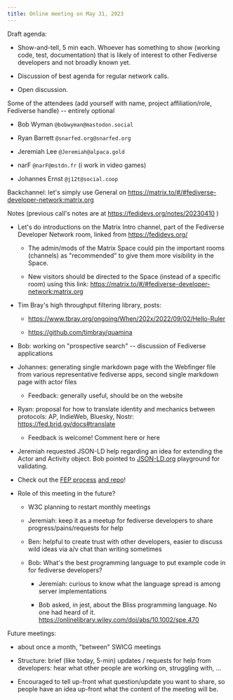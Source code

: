 ```yaml
---
title: Online meeting on May 31, 2023
---
```


Draft agenda:

- Show-and-tell, 5 min each. Whoever has something to show (working code, test, documentation)
  that is likely of interest to other Fediverse developers and not broadly known yet.

- Discussion of best agenda for regular network calls.

- Open discussion.

Some of the attendees (add yourself with name, project affiliation/role, Fediverse handle) --
entirely optional

- Bob Wyman `@bobwyman@mastodon.social`

- Ryan Barrett `@snarfed.org@snarfed.org`

- Jeremiah Lee `@Jeremiah@alpaca.gold`

- narF `@narF@mstdn.fr` (i work in video games)

- Johannes Ernst `@j12t@social.coop`

Backchannel: let's simply use General on https://matrix.to/#/#fediverse-developer-network:matrix.org

Notes (previous call's notes are at https://fedidevs.org/notes/20230410 )

- Let's do introductions on the Matrix Intro channel, part of the Fediverse Developer Network
  room, linked from https://fedidevs.org/

  - The admin/mods of the Matrix Space could pin the important rooms (channels) as
    "recommended" to give them more visibility in the Space.

  - New visitors should be directed to the Space (instead of a specific room) using this
    link: https://matrix.to/#/#fediverse-developer-network:matrix.org

- Tim Bray's high throughput filtering library, posts:

  - https://www.tbray.org/ongoing/When/202x/2022/09/02/Hello-Ruler

  - https://github.com/timbray/quamina

- Bob: working on "prospective search" -- discussion of Fediverse applications

- Johannes: generating single markdown page with the Webfinger file from various
  representative fediverse apps, second single markdown page with actor files

  - Feedback: generally useful, should be on the website

- Ryan: proposal for how to translate identity and mechanics between protocols: AP,
  IndieWeb, Bluesky, Nostr: https://fed.brid.gy/docs#translate

  - Feedback is welcome! Comment here or here

- Jeremiah requested JSON-LD help regarding an idea for extending the Actor and Activity
  object. Bob pointed to [JSON-LD.org](https://json-ld.org) playground for validating.

- Check out the [FEP process](https://socialhub.activitypub.rocks/c/standards/fep/54)
  [and repo](https://codeberg.org/fediverse/fep)!

- Role of this meeting in the future?

  - W3C planning to restart monthly meetings

  - Jeremiah: keep it as a meetup for fediverse developers to share progress/pains/requests
    for help
  - Ben: helpful to create trust with other developers, easier to discuss wild ideas via
    a/v chat than writing sometimes

  - Bob: What's the best programming language to put example code in for fediverse
    developers?

    - Jeremiah: curious to know what the language spread is among server implementations

    - Bob asked, in jest, about the Bliss programming language. No one had heard of it.
      https://onlinelibrary.wiley.com/doi/abs/10.1002/spe.470

Future meetings:

- about once a month, "between" SWICG meetings

- Structure: brief (like today, 5-min) updates / requests for help from developers: hear
  what other people are working on, struggling with, ...

- Encouraged to tell up-front what question/update you want to share, so people have an
  idea up-front what the content of the meeting will be.
